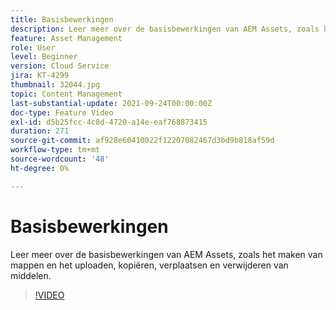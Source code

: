 ```yaml
---
title: Basisbewerkingen
description: Leer meer over de basisbewerkingen van AEM Assets, zoals het maken van mappen en het uploaden, kopiëren, verplaatsen en verwijderen van middelen.
feature: Asset Management
role: User
level: Beginner
version: Cloud Service
jira: KT-4299
thumbnail: 32044.jpg
topic: Content Management
last-substantial-update: 2021-09-24T00:00:00Z
doc-type: Feature Video
exl-id: d5b25fcc-4c8d-4720-a14e-eaf768873415
duration: 271
source-git-commit: af928e60410022f12207082467d3bd9b818af59d
workflow-type: tm+mt
source-wordcount: '48'
ht-degree: 0%

---
```


# Basisbewerkingen

Leer meer over de basisbewerkingen van AEM Assets, zoals het maken van mappen en het uploaden, kopiëren, verplaatsen en verwijderen van middelen.

>[!VIDEO](https://video.tv.adobe.com/v/32044?quality=12&learn=on)
